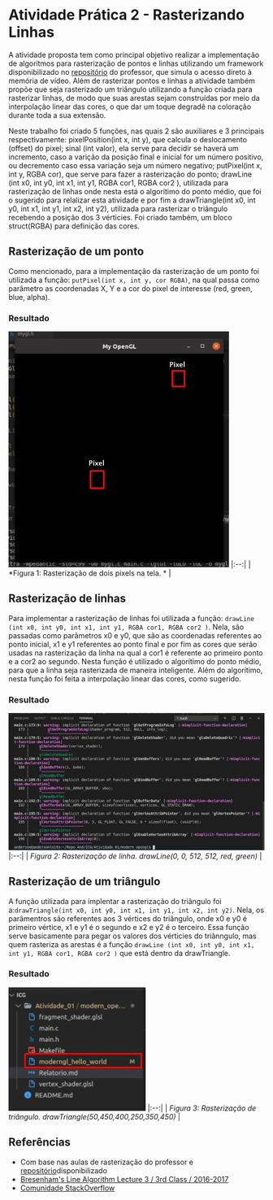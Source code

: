 # Atividade Prática 2 - Rasterizando Linhas

<p>A atividade proposta tem como principal objetivo realizar a implementação de algorítmos para rasterização de pontos e linhas utilizando um framework disponibilizado no <a href="https://github.com/capagot/icg/tree/master/mygl_framework">repositório</a> do professor, que simula o acesso direto à memória de vídeo. Além de rasterizar pontos e linhas a atividade também propõe que seja rasterizado um triângulo utilizando a função criada para rasterizar linhas, de modo que suas arestas sejam construídas por meio da interpolação linear das cores, o que dar um toque degradê na coloração durante toda a sua extensão. </p>

<p>Neste trabalho foi criado 5 funções, nas quais 2 são auxiliares e 3 principais respectivamente: pixelPosition(int x, int y), que calcula o deslocamento (offset) do pixel; sinal (int valor), ela serve para decidir se haverá um incremento, caso a varição da posição final e inicial for um número positivo, ou decremento  caso essa variação seja um número negativo; putPixel(int x, int y, RGBA cor), que serve para fazer a rasterização do ponto; drawLine (int x0, int y0, int x1, int y1, RGBA cor1, RGBA cor2 ), utilizada para rasterização de linhas onde nesta está o algorítimo do ponto médio, que foi o sugerido para relalizar esta atividade e por fim a drawTriangle(int x0, int y0, int x1, int y1, int x2, int y2), utilizada para rasterizar o triângulo recebendo a posição dos 3 vérticies. Foi criado também, um bloco struct(RGBA) para definição das cores.</p>

## Rasterização de um ponto

Como mencionado, para a implementação da rasterização de um ponto foi utilizada a função:
`putPixel(int x, int y, cor RGBA)`, na qual passa como parâmetro as coordenadas X, Y e a cor do pixel de interesse (red, green, blue, alpha). 

### Resultado

![](https://github.com/andersonleitee/ICG/blob/master/Atividade_02/02_mygl_framework/prints/pixel.jpeg?raw=true) 
|:--:| 
| *Figura 1: Rasterização de dois pixels na tela. * |

## Rasterização de linhas

Para implementar a rasterização de linhas foi utilizada a função: `drawLine (int x0, int y0, int x1, int y1, RGBA cor1, RGBA cor2 )`. Nela, são passadas como parâmetros x0 e y0, que são as coordenadas referentes ao ponto inicial, x1 e y1 referentes ao ponto final e por fim as cores que serão usadas na rasterização da linha na qual a cor1 é referente ao primeiro ponto e a cor2 ao segundo. Nesta função é utilizado o algorítimo do ponto médio, para que a linha seja rasterizada de maneira inteligente. Além do algorítimo, nesta função foi feita a interpolação linear das cores, como sugerido. 

### Resultado


![](https://github.com/andersonleitee/ICG/blob/master/Atividade_01/modern_opengl/prints/Figura%202.jpeg?raw=true) 
|:--:| 
| *Figura 2: Rasterização de linha. drawLine(0, 0, 512, 512, red, green)* |

## Rasterização de um triângulo

A função utilizada para implentar a rasterização do triângulo foi a:`drawTriangle(int x0, int y0, int x1, int y1, int x2, int y2)`. Nela, os parâmentros são referentes aos 3 vértices do triângulo, onde x0 e y0 é primeiro vértice, x1 e y1 é o segundo e x2 e y2 é o terceiro. Essa função serve basicamente para pegar os valores dos vérticies do triânngulo, mas quem rasteriza as arestas é a função `drawLine (int x0, int y0, int x1, int y1, RGBA cor1, RGBA cor2 )` que está dentro da drawTriangle.

### Resultado



![](https://github.com/andersonleitee/ICG/blob/master/Atividade_01/modern_opengl/prints/Figura%203.jpeg?raw=true) 
|:--:| 
| *Figura 3: Rasterização de triângulo. drawTriangle(50,450,400,250,350,450)* |

## Referências
- Com base nas aulas de rasterização do professor e <a href="https://github.com/capagot/icg/tree/master/mygl_framework">repositório</a>disponibilizado
- <a href= "http://www.uobabylon.edu.iq/eprints/publication_2_22893_6215.pdf">Bresenham's Line Algorithm Lecture 3 / 3rd Class / 2016-2017 </a>
- <a href="https://stackoverflow.com/">Comunidade StackOverflow</a>
